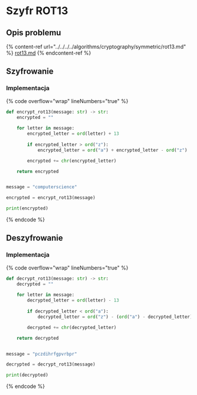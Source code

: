# Szyfr ROT13

## Opis problemu

{% content-ref url="../../../../algorithms/cryptography/symmetric/rot13.md" %}
[rot13.md](../../../../algorithms/cryptography/symmetric/rot13.md)
{% endcontent-ref %}

## Szyfrowanie

### Implementacja

{% code overflow="wrap" lineNumbers="true" %}
```python
def encrypt_rot13(message: str) -> str:
    encrypted = ""
    
    for letter in message:
        encrypted_letter = ord(letter) + 13
        
        if encrypted_letter > ord("z"):
            encrypted_letter = ord("a") + encrypted_letter - ord("z")

        encrypted += chr(encrypted_letter)

    return encrypted


message = "computerscience"

encrypted = encrypt_rot13(message)

print(encrypted)
```
{% endcode %}

## Deszyfrowanie

### Implementacja

{% code overflow="wrap" lineNumbers="true" %}
```python
def decrypt_rot13(message: str) -> str:
    decrypted = ""
    
    for letter in message:
        decrypted_letter = ord(letter) - 13
        
        if decrypted_letter < ord("a"):
            decrypted_letter = ord("z") - (ord("a") - decrypted_letter)

        decrypted += chr(decrypted_letter)

    return decrypted


message = "pczdihrfgpvrbpr"

decrypted = decrypt_rot13(message)

print(decrypted)
```
{% endcode %}
